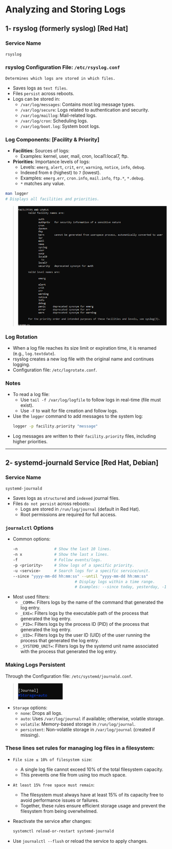 # Analyzing and Storing Logs



## 1- rsyslog (formerly syslog) [Red Hat]
### Service Name
```plaintext
rsyslog
```
### rsyslog Configuration File: `/etc/rsyslog.conf`
```plaintext
Determines which logs are stored in which files.
```
- Saves logs as `text files`.
- Files `persist` across reboots.
- Logs can be stored in:
   - `/var/log/messages`: Contains most log message types.
   - `/var/log/secure`: Logs related to authentication and security.
   - `/var/log/maillog`: Mail-related logs.
   - `/var/log/cron`: Scheduling logs.
   - `/var/log/boot.log`: System boot logs.

### Log Components: [Facility & Priority]
- **Facilities**: Sources of logs:
   - Examples: kernel, user, mail, cron, local1:local7, ftp.
- **Priorities**: Importance levels of logs:
   - Levels: `emerg`, `alert`, `crit`, `err`, `warning`, `notice`, `info`, `debug`.
   - Indexed from `0` (highest) to `7` (lowest).
   - Examples: `emerg.err`, `cron.info`, `mail.info`, `ftp.*`, `*.debug`.
   - `*` matches any value.

```bash
man logger
# Displays all facilities and priorities.
```
> ![alt text](screens/image-114.png)

### Log Rotation
- When a log file reaches its size limit or expiration time, it is renamed (e.g., `log.textdate`).
- rsyslog creates a new log file with the original name and continues logging.
- Configuration file: `/etc/logrotate.conf`.

### Notes
- To read a log file:
   - Use `tail -f /var/log/logfile` to follow logs in real-time (file must exist).
   - Use `-F` to wait for file creation and follow logs.
- Use the `logger` command to add messages to the system log:
   ```bash
   logger -p facility.priority "message"
   ```
- Log messages are written to their `facility.priority` files, including higher priorities.


---

## 2- systemd-journald Service [Red Hat, Debian]
### Service Name
```plaintext
systemd-journald
```
- Saves logs as `structured` and `indexed` journal files.
- Files `do not persist` across reboots:
   - Logs are stored in `/run/log/journal` (default in Red Hat).
   - Root permissions are required for full access.

### `journalctl` Options
- Common options:
   ```bash
   -n                # Show the last 10 lines.
   -n x              # Show the last x lines.
   -f                # Follow events/logs.
   -p <priority>     # Show logs of a specific priority.
   -u <service>      # Search logs for a specific service/unit.
   --since "yyyy-mm-dd hh:mm:ss" --until "yyyy-mm-dd hh:mm:ss"
                              # Display logs within a time range.
                              # Examples: --since today, yesterday, -1 hour, -2 months.
   ```
- Most used filters:
   - `_COMM=`: Filters logs by the name of the command that generated the log entry.
   - `_EXE=`: Filters logs by the executable path of the process that generated the log entry.
   - `_PID=`: Filters logs by the process ID (PID) of the process that generated the log entry.
   - `_UID=`: Filters logs by the user ID (UID) of the user running the process that generated the log entry.
   - `_SYSTEMD_UNIT=`: Filters logs by the systemd unit name associated with the process that generated the log entry.

### Making Logs Persistent
Through the Configuration file: `/etc/systemd/journald.conf`.
> ![alt text](screens/image-115.png)
   - `Storage` options:
      - `none`: Drops all logs.
      - `auto`: Uses `/var/log/journal` if available; otherwise, volatile storage.
      - `volatile`: Memory-based storage in `/run/log/journal`.
      - `persistent`: Non-volatile storage in `/var/log/journal` (created if missing).
         

### These lines set rules for managing log files in a filesystem:
- `File size ≤ 10% of filesystem size`:
   - A single log file cannot exceed 10% of the total filesystem capacity.
   - This prevents one file from using too much space.
- `At least 15% free space must remain`:
   - The filesystem must always have at least 15% of its capacity free to avoid performance issues or failures.
   - Together, these rules ensure efficient storage usage and prevent the filesystem from being overwhelmed.         


- Reactivate the service after changes:
   ```bash
   systemctl reload-or-restart systemd-journald
   ```
- Use `journalctl --flush` or reload the service to apply changes.
